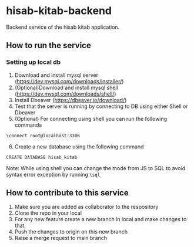 # hisab-kitab-backend
Backend service of the hisab kitab application.

## How to run the service
### Setting up local db
1. Download and install mysql server (https://dev.mysql.com/downloads/installer/)
2. (Optional)Download and install mysql shell (https://dev.mysql.com/downloads/shell/)
3. Install Dbeaver (https://dbeaver.io/download/)
4. Test that the server is running by connecting to DB using either Shell or Dbeaver
5. (Optional) For connecting using shell you can run the following commands
```
\connect root@localhost:3306
```
6. Create a new database using the following command
```
CREATE DATABASE hisab_kitab
```
Note: While using shell you can change the mode from JS to SQL to avoid syntax error exception by running `\sql`
## How to contribute to this service
1. Make sure you are added as collaborator to the respository
2. Clone the repo in your local
3. For any new feature create a new branch in local and make changes to that.
4. Push the changes to origin on this new branch
5. Raise a merge request to main branch
